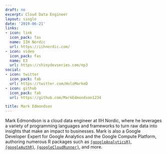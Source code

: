 ```yaml
---
draft: no
excerpt: Cloud Data Engineer
layout: single
date: '2019-06-21'
links:
- icon: link
  icon_pack: fas
  name: IIH Nordic
  url: https://iihnordic.com/
- icon: video
  icon_pack: fas
  name: E3
  url: https://shinydevseries.com/ep3
social:
- icon: twitter
  icon_pack: fab
  url: https://twitter.com/HoloMarkeD
- icon: github
  icon_pack: fab
  url: https://github.com/MarkEdmondson1234

title: Mark Edmondson
---
```


Mark Edmondson is a cloud data engineer at IIH Nordic, where he leverages a variety of programming languages and frameworks to turn raw data into insights that make an impact to businesses. Mark is also a Google Developer Expert for Google Analytics and the Google Compute Platform, authoring numerous R packages such as [`{googleAnalyticsR}`](http://code.markedmondson.me/googleAnalyticsR), [`{googleAuthR}`](https://code.markedmondson.me/googleAuthR), [`{googleCloudRunner}`](https://code.markedmondson.me/googleCloudRunner), and more.
